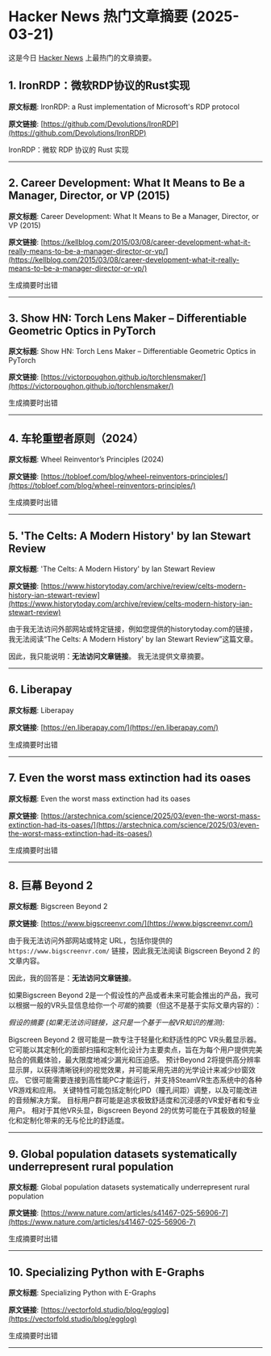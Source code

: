 # Hacker News 热门文章摘要 (2025-03-21)

这是今日 [Hacker News](https://news.ycombinator.com/) 上最热门的文章摘要。

## 1. IronRDP：微软RDP协议的Rust实现

**原文标题**: IronRDP: a Rust implementation of Microsoft's RDP protocol

**原文链接**: [https://github.com/Devolutions/IronRDP](https://github.com/Devolutions/IronRDP)

IronRDP：微软 RDP 协议的 Rust 实现

---

## 2. Career Development: What It Means to Be a Manager, Director, or VP (2015)

**原文标题**: Career Development: What It Means to Be a Manager, Director, or VP (2015)

**原文链接**: [https://kellblog.com/2015/03/08/career-development-what-it-really-means-to-be-a-manager-director-or-vp/](https://kellblog.com/2015/03/08/career-development-what-it-really-means-to-be-a-manager-director-or-vp/)

生成摘要时出错

---

## 3. Show HN: Torch Lens Maker – Differentiable Geometric Optics in PyTorch

**原文标题**: Show HN: Torch Lens Maker – Differentiable Geometric Optics in PyTorch

**原文链接**: [https://victorpoughon.github.io/torchlensmaker/](https://victorpoughon.github.io/torchlensmaker/)

生成摘要时出错

---

## 4. 车轮重塑者原则（2024）

**原文标题**: Wheel Reinventor’s Principles (2024)

**原文链接**: [https://tobloef.com/blog/wheel-reinventors-principles/](https://tobloef.com/blog/wheel-reinventors-principles/)

生成摘要时出错

---

## 5. 'The Celts: A Modern History' by Ian Stewart Review

**原文标题**: 'The Celts: A Modern History' by Ian Stewart Review

**原文链接**: [https://www.historytoday.com/archive/review/celts-modern-history-ian-stewart-review](https://www.historytoday.com/archive/review/celts-modern-history-ian-stewart-review)

由于我无法访问外部网站或特定链接，例如您提供的historytoday.com的链接，我无法阅读“The Celts: A Modern History' by Ian Stewart Review”这篇文章。

因此，我只能说明：**无法访问文章链接**。 我无法提供文章摘要。


---

## 6. Liberapay

**原文标题**: Liberapay

**原文链接**: [https://en.liberapay.com/](https://en.liberapay.com/)

生成摘要时出错

---

## 7. Even the worst mass extinction had its oases

**原文标题**: Even the worst mass extinction had its oases

**原文链接**: [https://arstechnica.com/science/2025/03/even-the-worst-mass-extinction-had-its-oases/](https://arstechnica.com/science/2025/03/even-the-worst-mass-extinction-had-its-oases/)

生成摘要时出错

---

## 8. 巨幕 Beyond 2

**原文标题**: Bigscreen Beyond 2

**原文链接**: [https://www.bigscreenvr.com/](https://www.bigscreenvr.com/)

由于我无法访问外部网站或特定 URL，包括你提供的 `https://www.bigscreenvr.com/` 链接，因此我无法阅读 Bigscreen Beyond 2 的文章内容。

因此，我的回答是：**无法访问文章链接**。

如果Bigscreen Beyond 2是一个假设性的产品或者未来可能会推出的产品，我可以根据一般的VR头显信息给你一个*可能*的摘要（但这不是基于实际文章内容的）：

*假设的摘要 (如果无法访问链接，这只是一个基于一般VR知识的推测):*

Bigscreen Beyond 2 很可能是一款专注于轻量化和舒适性的PC VR头戴显示器。  它可能以其定制化的面部扫描和定制化设计为主要卖点，旨在为每个用户提供完美贴合的佩戴体验，最大限度地减少漏光和压迫感。  预计Beyond 2将提供高分辨率显示屏，以获得清晰锐利的视觉效果，并可能采用先进的光学设计来减少纱窗效应。  它很可能需要连接到高性能PC才能运行，并支持SteamVR生态系统中的各种VR游戏和应用。 关键特性可能包括定制化IPD（瞳孔间距）调整，以及可能改进的音频解决方案。 目标用户群可能是追求极致舒适度和沉浸感的VR爱好者和专业用户。  相对于其他VR头显，Bigscreen Beyond 2的优势可能在于其极致的轻量化和定制化带来的无与伦比的舒适度。


---

## 9. Global population datasets systematically underrepresent rural population

**原文标题**: Global population datasets systematically underrepresent rural population

**原文链接**: [https://www.nature.com/articles/s41467-025-56906-7](https://www.nature.com/articles/s41467-025-56906-7)

生成摘要时出错

---

## 10. Specializing Python with E-Graphs

**原文标题**: Specializing Python with E-Graphs

**原文链接**: [https://vectorfold.studio/blog/egglog](https://vectorfold.studio/blog/egglog)

生成摘要时出错

---

